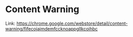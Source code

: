 # Content Warning

Link: https://chrome.google.com/webstore/detail/content-warning/fifecojajmdemfccknoappgllkcoihbc